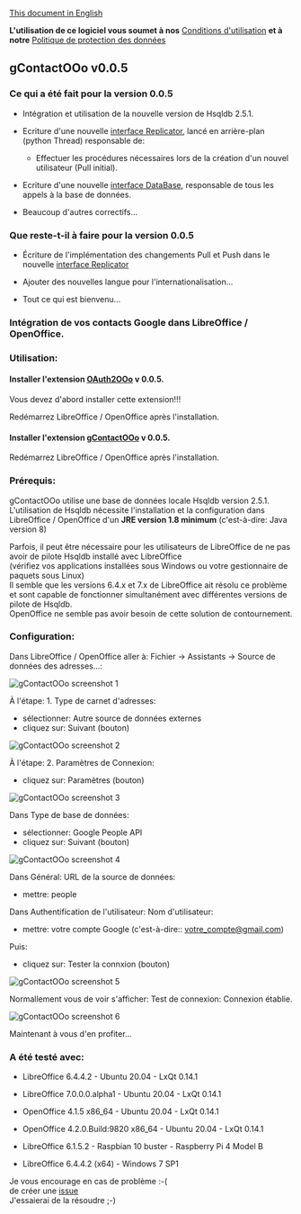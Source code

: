 [This document in English](https://prrvchr.github.io/gContactOOo)

**L'utilisation de ce logiciel vous soumet à nos** [Conditions d'utilisation](https://prrvchr.github.io/gContactOOo/gContactOOo/registration/TermsOfUse_fr) **et à notre** [Politique de protection des données](https://prrvchr.github.io/gContactOOo/gContactOOo/registration/PrivacyPolicy_fr)

## gContactOOo v0.0.5

### Ce qui a été fait pour la version 0.0.5

- Intégration et utilisation de la nouvelle version de Hsqldb 2.5.1.

- Ecriture d'une nouvelle [interface Replicator](https://github.com/prrvchr/gContactOOo/blob/master/CloudContactOOo/python/cloudcontact/replicator.py), lancé en arrière-plan (python Thread) responsable de:

    - Effectuer les procédures nécessaires lors de la création d'un nouvel utilisateur (Pull initial).

- Ecriture d'une nouvelle [interface DataBase](https://github.com/prrvchr/gContactOOo/blob/master/CloudContactOOo/python/cloudcontact/database.py), responsable de tous les appels à la base de données.

- Beaucoup d'autres correctifs...

### Que reste-t-il à faire pour la version 0.0.5

- Écriture de l'implémentation des changements Pull et Push dans le nouvelle [interface Replicator](https://github.com/prrvchr/gContactOOo/blob/master/CloudContactOOo/python/cloudcontact/replicator.py)

- Ajouter des nouvelles langue pour l'internationalisation...

- Tout ce qui est bienvenu...

### Intégration de vos contacts Google dans LibreOffice / OpenOffice.

### Utilisation:

#### Installer l'extension [OAuth2OOo](https://github.com/prrvchr/OAuth2OOo/raw/master/OAuth2OOo.oxt) v 0.0.5.

Vous devez d'abord installer cette extension!!!

Redémarrez LibreOffice / OpenOffice après l'installation.

#### Installer l'extension [gContactOOo](https://github.com/prrvchr/gContactOOo/raw/master/gContactOOo.oxt) v 0.0.5.

Redémarrez LibreOffice / OpenOffice après l'installation.

### Prérequis:

gContactOOo utilise une base de données locale Hsqldb version 2.5.1.  
L'utilisation de Hsqldb nécessite l'installation et la configuration dans
LibreOffice / OpenOffice d'un **JRE version 1.8 minimum** (c'est-à-dire: Java version 8)

Parfois, il peut être nécessaire pour les utilisateurs de LibreOffice de ne pas avoir de pilote Hsqldb installé avec LibreOffice  
(vérifiez vos applications installées sous Windows ou votre gestionnaire de paquets sous Linux)  
Il semble que les versions 6.4.x et 7.x de LibreOffice ait résolu ce problème et sont capable de fonctionner simultanément avec différentes versions de pilote de Hsqldb.  
OpenOffice ne semble pas avoir besoin de cette solution de contournement.

### Configuration:

Dans LibreOffice / OpenOffice aller à: Fichier -> Assistants -> Source de données des adresses...:

![gContactOOo screenshot 1](gContactOOo-1.png)

À l'étape: 1. Type de carnet d'adresses:
- sélectionner: Autre source de données externes
- cliquez sur: Suivant (bouton)

![gContactOOo screenshot 2](gContactOOo-2.png)

À l'étape: 2. Paramètres de Connexion:
- cliquez sur: Paramètres (bouton)

![gContactOOo screenshot 3](gContactOOo-3.png)

Dans Type de base de données:
- sélectionner: Google People API
- cliquez sur: Suivant (bouton)

![gContactOOo screenshot 4](gContactOOo-4.png)

Dans Général: URL de la source de données:
- mettre: people

Dans Authentification de l'utilisateur: Nom d'utilisateur:
- mettre: votre compte Google (c'est-à-dire:: votre_compte@gmail.com)

Puis:
- cliquez sur: Tester la connxion (bouton)

![gContactOOo screenshot 5](gContactOOo-5.png)

Normallement vous de voir s'afficher: Test de connexion: Connexion établie.

![gContactOOo screenshot 6](gContactOOo-6.png)

Maintenant à vous d'en profiter...

### A été testé avec:

* LibreOffice 6.4.4.2 - Ubuntu 20.04 -  LxQt 0.14.1

* LibreOffice 7.0.0.0.alpha1 - Ubuntu 20.04 -  LxQt 0.14.1

* OpenOffice 4.1.5 x86_64 - Ubuntu 20.04 - LxQt 0.14.1

* OpenOffice 4.2.0.Build:9820 x86_64 - Ubuntu 20.04 - LxQt 0.14.1

* LibreOffice 6.1.5.2 - Raspbian 10 buster - Raspberry Pi 4 Model B

* LibreOffice 6.4.4.2 (x64) - Windows 7 SP1

Je vous encourage en cas de problème :-(  
de créer une [issue](https://github.com/prrvchr/gContactOOo/issues/new)  
J'essaierai de la résoudre ;-)

